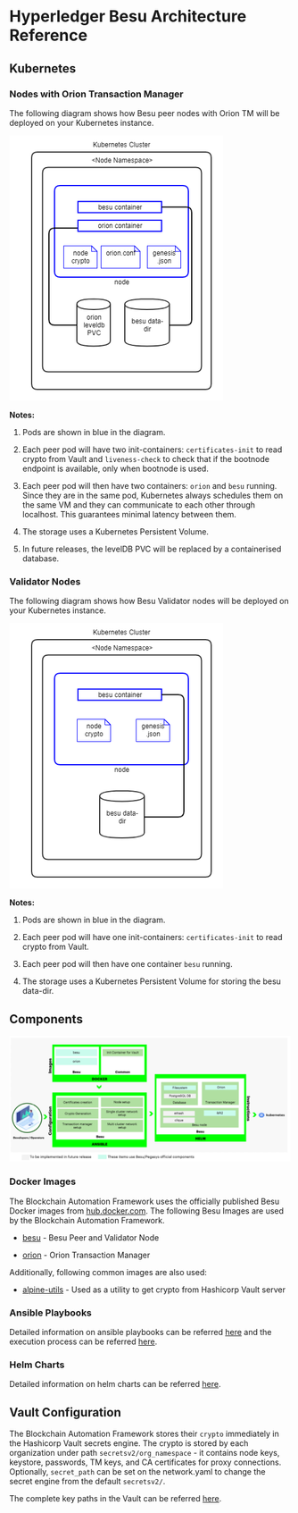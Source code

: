 [//]: # (##############################################################################################)
[//]: # (Copyright Accenture. All Rights Reserved.)
[//]: # (SPDX-License-Identifier: Apache-2.0)
[//]: # (##############################################################################################)

# Hyperledger Besu Architecture Reference

## Kubernetes

### Nodes with Orion Transaction Manager

The following diagram shows how Besu peer nodes with Orion TM will be deployed on your Kubernetes instance.

![Figure: Hyperledger Besu Kubernetes Deployment - Orion Peers](../_static/besu-orion-node.png)

**Notes:**

1. Pods are shown in blue in the diagram.

1. Each peer pod will have two init-containers: `certificates-init` to read crypto from Vault and `liveness-check` to check that if the bootnode endpoint is available, only when bootnode is used.

1. Each peer pod will then have two containers: `orion` and `besu` running. Since they are in the same pod, Kubernetes always schedules them on the same VM and they can communicate to each other through localhost. This guarantees minimal latency between them.

1. The storage uses a Kubernetes Persistent Volume.

1. In future releases, the levelDB PVC will be replaced by a containerised database.

### Validator Nodes

The following diagram shows how Besu Validator nodes will be deployed on your Kubernetes instance.

![Figure: Hyperledger Besu Kubernetes Deployment - Validators](../_static/besu-validator-node.png)

**Notes:**

1. Pods are shown in blue in the diagram.

1. Each peer pod will have one init-containers: `certificates-init` to read crypto from Vault.

1. Each peer pod will then have one container `besu` running. 

1. The storage uses a Kubernetes Persistent Volume for storing the besu data-dir.


## Components

![Figure: Hyperledger Besu Components](../../images/hyperledger-bevel-besu.png)

### Docker Images
The Blockchain Automation Framework uses the officially published Besu Docker images from [hub.docker.com](https://hub.docker.com/u/hyperledger). The following Besu Images are used by the Blockchain Automation Framework.

*  [besu](https://hub.docker.com/r/hyperledger/besu) - Besu Peer and Validator Node

*  [orion](https://hub.docker.com/r/pegasyseng/orion) - Orion Transaction Manager

Additionally, following common images are also used:

*  [alpine-utils](https://hub.docker.com/r/hyperledgerlabs/alpine-utils) - Used as a utility to get crypto from Hashicorp Vault server

### Ansible Playbooks
Detailed information on ansible playbooks can be referred [here](../developer/besu-ansible.md) and the execution process can be referred [here](../operations/setting_dlt.md).

### Helm Charts
Detailed information on helm charts can be referred [here](../developer/besu-helmcharts.md).

<a  name="vault-config"></a>

## Vault Configuration

The Blockchain Automation Framework stores their `crypto` immediately in the Hashicorp Vault secrets engine.
The crypto is stored by each organization under path `secretsv2/org_namespace` - it contains node keys, keystore, passwords, TM keys, and CA certificates for proxy connections.
Optionally, `secret_path` can be set on the network.yaml to change the secret engine from the default `secretsv2/`.


The complete key paths in the Vault can be referred [here](certificates_path_list_besu.md).